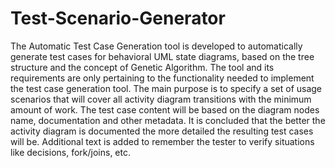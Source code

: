 # Test-Scenario-Generator

The Automatic Test Case Generation tool is developed to automatically generate test cases for behavioral UML state diagrams, based on the tree structure and the concept of Genetic
Algorithm.
The tool and its requirements are only pertaining to the functionality needed to implement the test case generation tool.
The main purpose is to specify a set of usage scenarios that will cover all activity diagram
transitions with the minimum amount of work.
The test case content will be based on the diagram nodes name, documentation and other metadata. It is concluded that the better the activity diagram is documented the more detailed the resulting test cases will be. Additional text is added to remember the tester to verify situations like decisions, fork/joins, etc.
